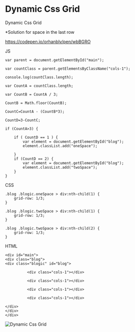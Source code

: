 # Dynamic Css Grid

Dynamic Css Grid

*Solution for space in the last row

https://codepen.io/orhanblv/pen/wbBGRO

JS
```
var parent = document.getElementById("main");

var countClass = parent.getElementsByClassName("cols-1");

console.log(countClass.length);

var CountA = countClass.length;

var CountB = CountA / 3;

CountB = Math.floor(CountB);

CountC=CountA - (CountB*3);

CountD=3-CountC;

if (CountA>3) {

    if ( CountD == 1 ) {
        var element = document.getElementById("blog");
        element.classList.add("oneSpace");

    }
    if (CountD == 2) {
        var element = document.getElementById("blog");
        element.classList.add("twoSpace");
    }
}
```

CSS
```
.blog .blogic.oneSpace > div:nth-child(1) {
    grid-row: 1/3;
}

.blog .blogic.twoSpace > div:nth-child(1) {
    grid-row: 1/3;
}

.blog .blogic.twoSpace > div:nth-child(2) {
    grid-row: 1/3;
}
```

HTML
```
<div id="main">
<div class="blog">
<div class="blogic" id="blog">
    
          <div class="cols-1"></div>
          
          <div class="cols-1"></div>
          
          <div class="cols-1"></div>
          
          <div class="cols-1"></div>
          
</div>
</div>
</div>
```
![Dynamic Css Grid](https://github.com/obilikvar/Dynamic-Grid/blob/master/taslak_r2_c1.jpg)
